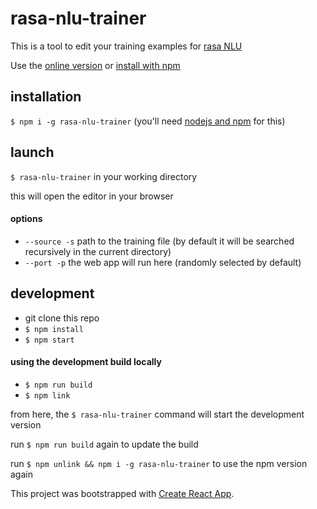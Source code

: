 # rasa-nlu-trainer
This is a tool to edit your training examples for [rasa NLU](https://github.com/rasahq/rasa_nlu)


Use the [online version](https://deepaktiwari84.github.io/rasa-nlu-trainer/) or [install with npm](#installation)

## installation

`$ npm i -g rasa-nlu-trainer` (you'll need [nodejs and npm](https://nodejs.org/) for this)

## launch
`$ rasa-nlu-trainer` in your working directory

this will open the editor in your browser

#### options
- `--source -s` path to the training file (by default it will be searched recursively in the current directory)
- `--port -p` the web app will run here (randomly selected by default)

## development

- git clone this repo
- `$ npm install`
- `$ npm start`

#### using the development build locally

- `$ npm run build`
- `$ npm link`

from here, the `$ rasa-nlu-trainer` command will start the development version

run `$ npm run build` again to update the build

run `$ npm unlink && npm i -g rasa-nlu-trainer` to use the npm version again


This project was bootstrapped with [Create React App](./CRA_README.md).
